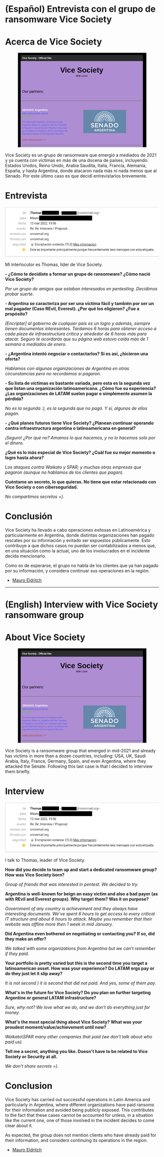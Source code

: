 # (Español) Entrevista con el grupo de ransomware Vice Society

# Acerca de Vice Society

<p align="center">
  <img src="media/Vice-Small.png" />
</p>

Vice Society es un grupo de ransomware que emergió a mediados de 2021 y ya cuenta con víctimas en más de una docena de países, incluyendo: Estados Unidos, Reino Unido, Arabia Saudita, Italia, Francia, Alemania, España, y hasta Argentina, donde atacaron nada más ni nada menos que al Senado. Por este último caso es que decidí entrevistarlos brevemente.

# Entrevista

<p align="center">
  <img src="media/Email.png" />
</p>

Mi interlocutor es Thomas, líder de Vice Society.

**- ¿Cómo te decidiste a formar un grupo de ransomware? ¿Cómo nació Vice Society?**

_Por un grupo de amigos que estaban interesados en pentesting. Decidimos probar suerte._

**- Argentina se caracteriza por ser una víctima fácil y también por ser un mal pagador (Caso REvil, Everest). ¿Por qué los eligieron? ¿Fue a propósito?**

_[Encriptar] al gobierno de cualquier país es un logro y además, siempre tienen documentos interesantes. Tardamos 6 horas para obtener acceso a cada pieza de infraestructura crítica y alrededor de 6 horas más para atacar. Seguro te acordarás que su página web estuvo caída más de 1 semana a mediados de enero._

**- ¿Argentina intentó negociar o contactarlos? Si es así, ¿hicieron una oferta?**

_Hablamos con algunas organizaciones de Argentina en otras circunstancias pero no recordamos si pagaron._

**- Su lista de víctimas es bastante variada, pero esta es la segunda vez que listan una organización latinoamericana. ¿Cómo fue su experiencia? ¿Las organizaciones de LATAM suelen pagar o simplemente asumen la pérdida?**

_No es la segunda :), es la segunda que no pagó. Y sí, algunos de ellos pagan._

**- ¿Qué planes futuros tiene Vice Society? ¿Planean continuar operando contra infraestructura argentina o latinoamericana en general?**

_¡Seguro! ¿Por qué no? Amamos lo que hacemos, y no lo hacemos solo por el dinero._

**¿Qué es lo más especial de Vice Society? ¿Cuál fue su mejor momento o logro hasta ahora?**

_Los ataques contra Waikato y SPAR; y muchas otras empresas que pagaron (aunque no hablamos de los clientes que pagan)._

**Cuéntame un secreto, lo que quieras. No tiene que estar relacionado con Vice Society o con ciberseguridad.**

_No compartimos secretos =)._
  

# Conclusión

Vice Society ha llevado a cabo operaciones exitosas en Latinoamérica y particularmente en Argentina, donde distintas organizaciones han pagado rescates por su información y evitado ser expuestos públicamente. Esto contribuye a que dichos casos no puedan ser contabilizados a menos que, en una situación como la actual, uno de los involucrados en el incidente decida mencionarlo. 

Como es de esperarse, el grupo no habla de los clientes que ya han pagado por su información, y considera continuar sus operaciones en la región.

- [Mauro Eldritch](https://twitter.com/MauroEldritch)


---


# (English) Interview with Vice Society ransomware group

# About Vice Society

<p align="center">
  <img src="media/Vice-Small.png" />
</p>

Vice Society is a ransomware group that emerged in mid-2021 and already has victims in more than a dozen countries, including: USA, UK, Saudi Arabia, Italy, France, Germany, Spain, and even Argentina, where they attacked the Senate. Following this last case is that I decided to interview them briefly.


# Interview

<p align="center">
  <img src="media/Email.png" />
</p>

I talk to Thomas, leader of Vice Society.

**How did you decide to team up and start a dedicated ransomware group? How was Vice Society born?**

_Group of friends that was interested in pentest. We decided to try._

**Argentina is well-known for beign an easy victim and also a bad payer (as with REvil and Everest groups). Why target them? Was it on purpose?**

_Government of any country is achievement and they always have interesting documents. We've spent 6 hours to get access to every critical IT structure and about 6 hours to attack. Maybe you remember that their website was offline more then 1 week in mid January._

**Did Argentina even bothered on negotiating or contacting you? If so, did they make an offer?**

_We talked with some organizations from Argentina but we can't remember if they paid._

**Your portfolio is pretty varied  but this is the second time you target a latinoamerican asset. How was your experience? Do LATAM orgs pay or do they just let it slip away?**

_It is not second ) it is second that did not paid. And yes, some of them pay._

**What's in the future for Vice Society? Do you plan on further targeting Argentine or general LATAM infrastructure?**

_Sure, why not? We love what we do, and we don't do everything just for money._

**What's the most special thing about Vice Society? What was your proudest moment/value/achievement until now?**

_Waikato\SPAR many other companies that paid (we don't talk about who paid us)._

**Tell me a secret, anything you like. Doesn't have to be related to Vice Society or Security at all.**

_We don't share secrets =)._


# Conclusion

Vice Society has carried out successful operations in Latin America and particularly in Argentina, where different organizations have paid ransoms for their information and avoided being publicly exposed. This contributes to the fact that these cases cannot be accounted for unless, in a situation like the current one, one of those involved in the incident decides to come clear about it.

As expected, the group does not mention clients who have already paid for their information, and considers continuing its operations in the region.

- [Mauro Eldritch](https://twitter.com/MauroEldritch)